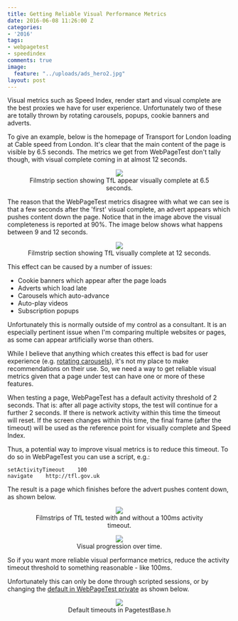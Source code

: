 ```yaml
---
title: Getting Reliable Visual Performance Metrics
date: 2016-06-08 11:26:00 Z
categories:
- '2016'
tags:
- webpagetest
- speedindex
comments: true
image:
  feature: "../uploads/ads_hero2.jpg"
layout: post
---
```


Visual metrics such as Speed Index, render start and visual complete are the best proxies we have for user experience. Unfortunately two of these are totally thrown by rotating carousels, popups, cookie banners and adverts.

To give an example, below is the homepage of Transport for London loading at Cable speed from London. It's clear that the main content of the page is visible by 6.5 seconds. The metrics we get from WebPageTest don't tally though, with visual complete coming in at almost 12 seconds.

<figure align="center">
<img src="/uploads/tfl_6-5.JPG"/>
<figcaption>Filmstrip section showing TfL appear visually complete at 6.5 seconds.</figcaption>
</figure>

The reason that the WebPageTest metrics disagree with what we can see is that a few seconds after the 'first' visual complete, an advert appears which pushes content down the page. Notice that in the image above the visual completeness is reported at 90%. The image below shows what happens between 9 and 12 seconds.

<figure align="center">
<img src="/uploads/tfl_9-12.JPG"/>
<figcaption>Filmstrip section showing TfL visually complete at 12 seconds.</figcaption>
</figure>

This effect can be caused by a number of issues:

 * Cookie banners which appear after the page loads
 * Adverts which load late
 * Carousels which auto-advance
 * Auto-play videos
 * Subscription popups

Unfortunately this is normally outside of my control as a consultant. It is an especially pertinent issue when I'm comparing multiple websites or pages, as some can appear artificially worse than others.

While I believe that anything which creates this effect is bad for user experience (e.g. [rotating carousels](http://shouldiuseacarousel.com/)), it's not my place to make recommendations on their use. So, we need a way to get reliable visual metrics given that a page under test can have one or more of these features.

When testing a page, WebPageTest has a default activity threshold of 2 seconds. That is: after all page activity stops, the test will continue for a further 2 seconds. If there is network activity within this time the timeout will reset. If the screen changes within this time, the final frame (after the timeout) will be used as the reference point for visually complete and Speed Index.

Thus, a potential way to improve visual metrics is to reduce this timeout. To do so in WebPageTest you can use a script, e.g.:

```
setActivityTimeout    100
navigate    http://tfl.gov.uk
```

The result is a page which finishes before the advert pushes content down, as shown below.

<figure align="center">
<img src="/uploads/timeout.jpg"/>
<figcaption>Filmstrips of TfL tested with and without a 100ms activity timeout.</figcaption>
</figure>
<figure align="center">
<img src="/uploads/visual_progression.PNG"/>
<figcaption>Visual progression over time.</figcaption>
</figure>

So if you want more reliable visual performance metrics, reduce the activity timeout threshold to something reasonable - like 100ms.

Unfortunately this can only be done through scripted sessions, or by changing the [default in WebPageTest private](https://github.com/WPO-Foundation/webpagetest/blob/master/agent/browser/ie/pagetest/PagetestBase.h) as shown below.

<figure align="center">
<img src="/uploads/timeouts.png"/>
<figcaption>Default timeouts in PagetestBase.h</figcaption>
</figure>